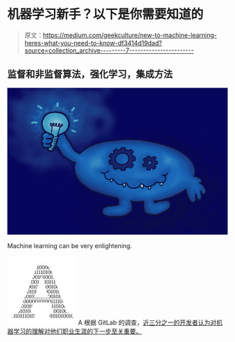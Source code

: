 # 机器学习新手？以下是你需要知道的

> 原文：<https://medium.com/geekculture/new-to-machine-learning-heres-what-you-need-to-know-df3414d19dad?source=collection_archive---------7----------------------->

## 监督和非监督算法，强化学习，集成方法

![](img/977924a817e246a93200e802f348d0f7.png)

Machine learning can be very enlightening.

![A](img/905c9dac3e604fd9ae883e6c79475524.png)  A 根据 GitLab 的调查，[近三分之一的开发者认为对机器学习的理解对他们职业生涯的下一步至关重要。](https://learn.gitlab.com/c/2021-devsecops-report?x=u5RjB_)